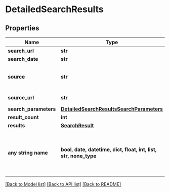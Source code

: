# DetailedSearchResults


## Properties
Name | Type | Description | Notes
------------ | ------------- | ------------- | -------------
**search_url** | **str** |  | 
**search_date** | **str** |  | 
**source** | **str** |  | defaults to "Deutscher Bundestag, Lobbyregister für die Interessenvertretung gegenüber dem Deutschen Bundestag und der Bundesregierung"
**source_url** | **str** |  | defaults to "https://www.lobbyregister.bundestag.de"
**search_parameters** | [**DetailedSearchResultsSearchParameters**](DetailedSearchResultsSearchParameters.md) |  | [optional] 
**result_count** | **int** |  | [optional] 
**results** | [**SearchResult**](SearchResult.md) |  | [optional] 
**any string name** | **bool, date, datetime, dict, float, int, list, str, none_type** | any string name can be used but the value must be the correct type | [optional]

[[Back to Model list]](../README.md#documentation-for-models) [[Back to API list]](../README.md#documentation-for-api-endpoints) [[Back to README]](../README.md)


